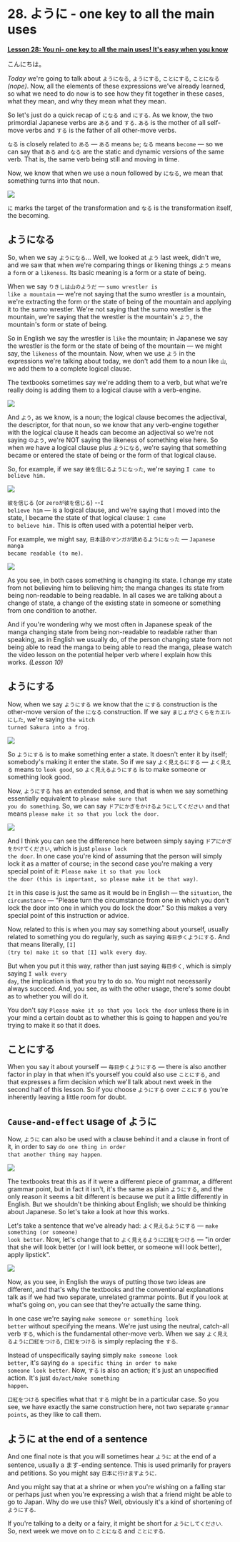 # **28. ように - one key to all the main uses**

[**Lesson 28: You ni- one key to all the main uses! It's easy when you know**](https://www.youtube.com/watch?v=IE7WgIOOGbM&list=PLg9uYxuZf8x_A-vcqqyOFZu06WlhnypWj&index=30&pp=iAQB)

こんにちは。

*Today* we're going to talk about <code>ようになる</code>, <code>ようにする</code>, <code>ことにする</code>, <code>ことになる</code>*(nope)*. Now, all the elements of these expressions we've already learned, so what we need to do now is to see how they fit together in these cases, what they mean, and why they mean what they mean.

So let's just do a quick recap of <code>になる</code> and <code>にする</code>. As we know, the two primordial Japanese verbs are <code>ある</code> and <code>する</code>. <code>ある</code> is the mother of all self-move verbs and <code>する</code> is the father of all other-move verbs.

<code>なる</code> is closely related to <code>ある</code> — <code>ある</code> means <code>be</code>; <code>なる</code> means <code>become</code> — so we can say that <code>ある</code> and <code>なる</code> are the static and dynamic versions of the same verb. That is, the same verb being still and moving in time.

Now, we know that when we use a noun followed by <code>になる</code>, we mean that something turns into that noun.

![](../media/image1038.webp)

<code>に</code> marks the target of the transformation and <code>なる</code> is the transformation itself, the becoming.

## ようになる

So, when we say <code>ようになる</code>... Well, we looked at <code>よう</code> last week, didn't we, and we saw that when we're comparing things or likening things <code>よう</code> means a <code>form</code> or a <code>likeness</code>. Its basic meaning is a form or a state of being.

When we say <code>りきしは山のようだ</code> — <code>sumo wrestler is like a mountain</code> — we're not saying that the sumo wrestler <code>is</code> a mountain, we're extracting the form or the state of being of the mountain and applying it to the sumo wrestler. We're not saying that the sumo wrestler is the mountain, we're saying that the wrestler is the mountain's <code>よう</code>, the mountain's form or state of being.

So in English we say the wrestler is <code>like</code> the mountain; in Japanese we say the wrestler is the form or the state of being of the mountain — we might say, the <code>likeness</code> of the mountain. Now, when we use <code>よう</code> in the expressions we're talking about today, we don't add them to a noun like <code>山</code>, we add them to a complete logical clause.

The textbooks sometimes say we're adding them to a verb, but what we're really doing is adding them to a logical clause with a verb-engine.

![](../media/image364.webp)

And <code>よう</code>, as we know, is a noun; the logical clause becomes the adjectival, the descriptor, for that noun, so we know that any verb-engine together with the logical clause it heads can become an adjectival so we're not saying <code>のよう</code>, we're NOT saying the likeness of something else here. So when we have a logical clause plus <code>ようになる</code>, we're saying that something became or entered the state of being or the form of that logical clause.

So, for example, if we say <code>彼を信じるようになった</code>, we're saying <code>I came to believe him.</code>

![](../media/image893.webp)

<code>彼を信じる</code> (or <code>zeroが彼を信じる</code>) --<code>I believe him</code> — is a logical clause, and we're saying that I moved into the state, I became the state of that logical clause: <code>I came to believe him.</code> This is often used with a potential helper verb.

For example, we might say, <code>日本語のマンガが読めるようになった</code> — <code>Japanese manga became readable (to me)</code>.

![](../media/image304.webp)

As you see, in both cases something is changing its state. I change my state from not believing him to believing him; the manga changes its state from being non-readable to being readable. In all cases we are talking about a change of state, a change of the existing state in someone or something from one condition to another.

And if you're wondering why we most often in Japanese speak of the manga changing state from being non-readable to readable rather than speaking, as in English we usually do, of the person changing state from not being able to read the manga to being able to read the manga, please watch the video lesson on the potential helper verb where I explain how this works. *(Lesson 10)*

## ようにする

Now, when we say <code>ようにする</code> we know that the <code>にする</code> construction is the other-move version of the <code>になる</code> construction. If we say <code>まじょがさくらをカエルにした</code>, we're saying <code>the witch turned Sakura into a frog</code>.

![](../media/image93.webp)

So <code>ようにする</code> is to make something enter a state. It doesn't enter it by itself; somebody's making it enter the state. So if we say <code>よく見えるにする</code> — <code>よく見える</code> means to <code>look good</code>, so <code>よく見えるようにする</code> is to make someone or something look good.

Now, <code>ようにする</code> has an extended sense, and that is when we say something essentially equivalent to <code>please make sure that you do something</code>. So, we can say <code>ドアにかぎをかけるようにしてください</code> and that means <code>please make it so that you lock the door</code>.

![](../media/image771.webp)

And I think you can see the difference here between simply saying <code>ドアにかぎをかけてください</code>, which is just <code>please lock the door</code>. In one case you're kind of assuming that the person will simply lock it as a matter of course; in the second case you're making a very special point of it: <code>Please make it so that you lock the door (this is important, so please make it be that way)</code>.

<code>It</code> in this case is just the same as it would be in English — the <code>situation</code>, the <code>circumstance</code> — "Please turn the circumstance from one in which you don't lock the door into one in which you do lock the door." So this makes a very special point of this instruction or advice.

Now, related to this is when you may say something about yourself, usually related to something you do regularly, such as saying <code>毎日歩くようにする</code>. And that means literally, <code>\[I\] (try to) make it so that \[I\] walk every day</code>.

But when you put it this way, rather than just saying <code>毎日歩く</code>, which is simply saying <code>I walk every day</code>, the implication is that you try to do so. You might not necessarily always succeed. And, you see, as with the other usage, there's some doubt as to whether you will do it.

You don't say <code>Please make it so that you lock the door</code> unless there is in your mind a certain doubt as to whether this is going to happen and you're trying to make it so that it does.

## ことにする

When you say it about yourself — <code>毎日歩くようにする</code> — there is also another factor in play in that when it's yourself you could also use <code>ことにする</code>, and that expresses a firm decision which we'll talk about next week in the second half of this lesson. So if you choose <code>ようにする</code> over <code>ことにする</code> you're inherently leaving a little room for doubt.

## <code>Cause-and-effect</code> usage of ように

Now, <code>ように</code> can also be used with a clause behind it and a clause in front of it, in order to say <code>do one thing in order that another thing may happen</code>.

![](../media/image756.webp)

The textbooks treat this as if it were a different piece of grammar, a different grammar point, but in fact it isn't, it's the same as plain <code>ようにする</code>, and the only reason it seems a bit different is because we put it a little differently in English. But we shouldn't be thinking about English; we should be thinking about Japanese. So let's take a look at how this works.

Let's take a sentence that we've already had: <code>よく見えるようにする</code> — <code>make something (or someone) look better</code>. Now, let's change that to <code>よく見えるように口紅をつける</code> — "in order that she will look better (or I will look better, or someone will look better), apply lipstick".

![](../media/image992.webp)

Now, as you see, in English the ways of putting those two ideas are different, and that's why the textbooks and the conventional explanations talk as if we had two separate, unrelated grammar points. But if you look at what's going on, you can see that they're actually the same thing.

In one case we're saying <code>make someone or something look better</code> without specifying the means. We're just using the neutral, catch-all verb <code>する</code>, which is the fundamental other-move verb. When we say <code>よく見えるように口紅をつける</code>, <code>口紅をつける</code> is simply replacing the <code>する</code>.

Instead of unspecifically saying simply <code>make someone look better</code>, it's saying <code>do a specific thing in order to make someone look better</code>. Now, <code>する</code> is also an action; it's just an unspecified action. It's just <code>do/act/make something happen</code>.

<code>口紅をつける</code> specifies what that <code>する</code> might be in a particular case. So you see, we have exactly the same construction here, not two separate <code>grammar points</code>, as they like to call them.

## ように at the end of a sentence

And one final note is that you will sometimes hear <code>ように</code> at the end of a sentence, usually a ます-ending sentence. This is used primarily for prayers and petitions. So you might say <code>日本に行けますように</code>.

And you might say that at a shrine or when you're wishing on a falling star or perhaps just when you're expressing a wish that a friend might be able to go to Japan. Why do we use this? Well, obviously it's a kind of shortening of <code>ようにする</code>.

If you're talking to a deity or a fairy, it might be short for <code>ようにしてください</code>. So, next week we move on to <code>ことになる</code> and <code>ことにする</code>.
